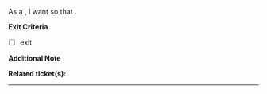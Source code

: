 As a <type of user>, I want <some goal> so that <business value>.

**Exit Criteria**
- [ ] exit

**Additional Note**

**Related ticket(s):**

---
